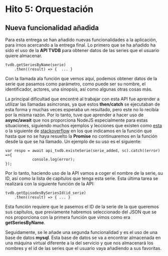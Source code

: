 # Hito 5: Orquestación

## Nueva funcionalidad añadida

Para esta entrega se han añadido nuevas funcionalidades a la aplicación, para irnos acercando a la entrega final.
Lo primero que se ha añadido ha sido el uso de la **API TVDB** para obtener datos de las series que el usuario quiere almacenar.

	tvdb.getSeriesByName(serie)
    	.then((result) => {	 ... }

Con la llamada ala función que vemos aquí, podemos obtener datos de la serie que pasamos como parámetro, como puede ser su nombre, el identificador, actores, una sinopsis, así como algunas otras cosas más.

La principal dificultad que encontré al trabajar con esta API fue aprender a utilizar las llamadas asíncronas, ya que estos **then/catch** se ejecutaban de esta forma y muchas veces esperaba un resultado, pero este no lo recibía por la misma razón. Por lo tanto, tuve que aprender a hacer uso de **async/await** que nos proporciona NodeJS especialmente para estas situaciones, siguiendo muchos ejemplos y lecciones que existen como [esta](https://javascript.info/async-await) o la siguiente de [stackoverflow](https://stackoverflow.com/questions/28921127/how-to-wait-for-a-javascript-promise-to-resolve-before-resuming-function) en los que indicamos en la función que hasta que no se haya resuelto la **Promise** no continuaremos en la función desde la que se ha llamado.
Un ejemplo de su uso es el siguiente:

	var respo = await api_tvdb.existeSerie(serie_added, sc).catch((error) =>{
				console.log(error);
	});

Por lo tanto, haciendo uso de la API vamos a coger el nombre de la serie, su ID, así como la lista de capítulos que tenga esta serie. Esta última tarea se realizará con la siguiente función de la API:

	tvdb.getEpisodesBySeriesId(id_serie)
		.then((result) => { ... }

Esta función requiere que le pasemos el ID de la serie de la que queremos sus capítulos, que previamente habremos seleccionado del JSON que se nos proporciona con la primera función que vimos como era **getSeriesByName**.


Seguidamente, se le añade una segunda funcionalidad y es el uso de una base de datos **mysql**. Esta base de datos se va a encontrar almacenada en una máquina virtual diferente a la del servicio y que nos almacenará los nombres y el id de las series que el usuario vaya añadiendo a sus favoritas.

